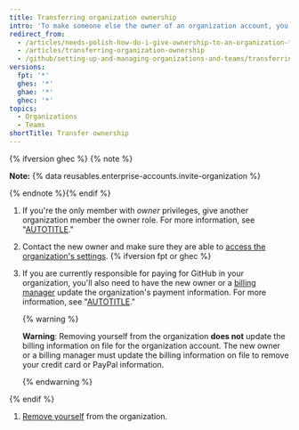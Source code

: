 ```yaml
---
title: Transferring organization ownership
intro: 'To make someone else the owner of an organization account, you must add a new owner{% ifversion fpt or ghec %}, ensure that the billing information is updated,{% endif %} and then remove yourself from the account.'
redirect_from:
  - /articles/needs-polish-how-do-i-give-ownership-to-an-organization-to-someone-else
  - /articles/transferring-organization-ownership
  - /github/setting-up-and-managing-organizations-and-teams/transferring-organization-ownership
versions:
  fpt: '*'
  ghes: '*'
  ghae: '*'
  ghec: '*'
topics:
  - Organizations
  - Teams
shortTitle: Transfer ownership
---
```

{% ifversion ghec %}
{% note %}

**Note:** {% data reusables.enterprise-accounts.invite-organization %}

{% endnote %}{% endif %}

1. If you're the only member with _owner_ privileges, give another organization member the owner role. For more information, see "[AUTOTITLE](/organizations/managing-peoples-access-to-your-organization-with-roles/maintaining-ownership-continuity-for-your-organization#appointing-an-organization-owner)."
1. Contact the new owner and make sure they are able to [access the organization's settings](/organizations/collaborating-with-groups-in-organizations/accessing-your-organizations-settings).
{% ifversion fpt or ghec %}
1. If you are currently responsible for paying for GitHub in your organization, you'll also need to have the new owner or a [billing manager](/organizations/managing-peoples-access-to-your-organization-with-roles/adding-a-billing-manager-to-your-organization) update the organization's payment information. For more information, see "[AUTOTITLE](/billing/managing-your-github-billing-settings/adding-or-editing-a-payment-method)."

   {% warning %}

   **Warning**: Removing yourself from the organization **does not** update the billing information on file for the organization account. The new owner or a billing manager must update the billing information on file to remove your credit card or PayPal information.

   {% endwarning %}

{% endif %}
1. [Remove yourself](/account-and-profile/setting-up-and-managing-your-personal-account-on-github/managing-your-membership-in-organizations/removing-yourself-from-an-organization) from the organization.
